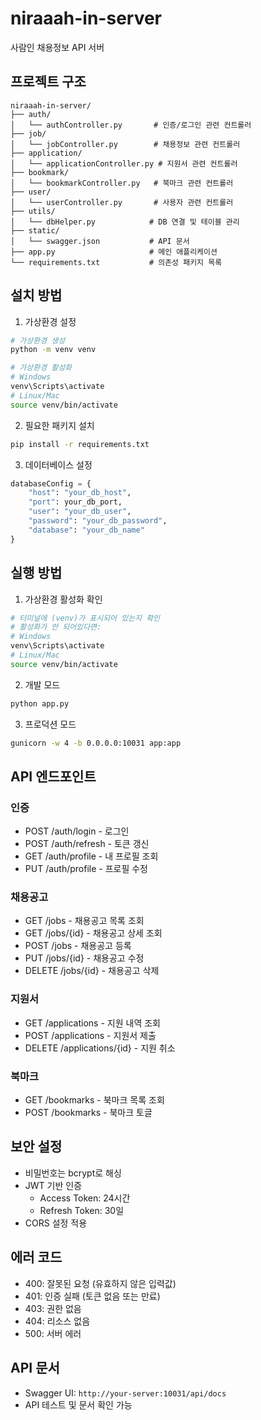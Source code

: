 # niraaah-in-server

사람인 채용정보 API 서버

## 프로젝트 구조

```
niraaah-in-server/
├── auth/
│   └── authController.py       # 인증/로그인 관련 컨트롤러
├── job/
│   └── jobController.py        # 채용정보 관련 컨트롤러
├── application/
│   └── applicationController.py # 지원서 관련 컨트롤러
├── bookmark/
│   └── bookmarkController.py   # 북마크 관련 컨트롤러
├── user/
│   └── userController.py       # 사용자 관련 컨트롤러
├── utils/
│   └── dbHelper.py            # DB 연결 및 테이블 관리
├── static/
│   └── swagger.json           # API 문서
├── app.py                     # 메인 애플리케이션
└── requirements.txt           # 의존성 패키지 목록
```

## 설치 방법

1. 가상환경 설정

```bash
# 가상환경 생성
python -m venv venv

# 가상환경 활성화
# Windows
venv\Scripts\activate
# Linux/Mac
source venv/bin/activate
```

2. 필요한 패키지 설치

```bash
pip install -r requirements.txt
```

3. 데이터베이스 설정

```python
databaseConfig = {
    "host": "your_db_host",
    "port": your_db_port,
    "user": "your_db_user",
    "password": "your_db_password",
    "database": "your_db_name"
}
```

## 실행 방법

1. 가상환경 활성화 확인
```bash
# 터미널에 (venv)가 표시되어 있는지 확인
# 활성화가 안 되어있다면:
# Windows
venv\Scripts\activate
# Linux/Mac
source venv/bin/activate
```

2. 개발 모드

```bash
python app.py
```

3. 프로덕션 모드

```bash
gunicorn -w 4 -b 0.0.0.0:10031 app:app
```

## API 엔드포인트

### 인증
- POST /auth/login - 로그인
- POST /auth/refresh - 토큰 갱신
- GET /auth/profile - 내 프로필 조회
- PUT /auth/profile - 프로필 수정

### 채용공고
- GET /jobs - 채용공고 목록 조회
- GET /jobs/{id} - 채용공고 상세 조회
- POST /jobs - 채용공고 등록
- PUT /jobs/{id} - 채용공고 수정
- DELETE /jobs/{id} - 채용공고 삭제

### 지원서
- GET /applications - 지원 내역 조회
- POST /applications - 지원서 제출
- DELETE /applications/{id} - 지원 취소

### 북마크
- GET /bookmarks - 북마크 목록 조회
- POST /bookmarks - 북마크 토글

## 보안 설정

- 비밀번호는 bcrypt로 해싱
- JWT 기반 인증
  - Access Token: 24시간
  - Refresh Token: 30일
- CORS 설정 적용

## 에러 코드

- 400: 잘못된 요청 (유효하지 않은 입력값)
- 401: 인증 실패 (토큰 없음 또는 만료)
- 403: 권한 없음
- 404: 리소스 없음
- 500: 서버 에러

## API 문서

- Swagger UI: `http://your-server:10031/api/docs`
- API 테스트 및 문서 확인 가능